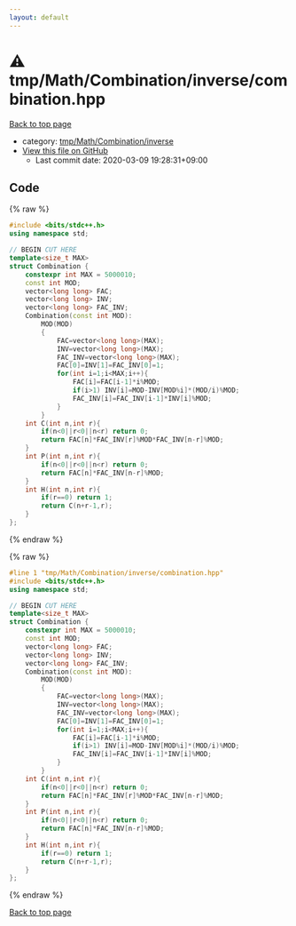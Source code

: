 ```yaml
---
layout: default
---
```


<!-- mathjax config similar to math.stackexchange -->
<script type="text/javascript" async
  src="https://cdnjs.cloudflare.com/ajax/libs/mathjax/2.7.5/MathJax.js?config=TeX-MML-AM_CHTML">
</script>
<script type="text/x-mathjax-config">
  MathJax.Hub.Config({
    TeX: { equationNumbers: { autoNumber: "AMS" }},
    tex2jax: {
      inlineMath: [ ['$','$'] ],
      processEscapes: true
    },
    "HTML-CSS": { matchFontHeight: false },
    displayAlign: "left",
    displayIndent: "2em"
  });
</script>

<script type="text/javascript" src="https://cdnjs.cloudflare.com/ajax/libs/jquery/3.4.1/jquery.min.js"></script>
<script src="https://cdn.jsdelivr.net/npm/jquery-balloon-js@1.1.2/jquery.balloon.min.js" integrity="sha256-ZEYs9VrgAeNuPvs15E39OsyOJaIkXEEt10fzxJ20+2I=" crossorigin="anonymous"></script>
<script type="text/javascript" src="../../../../../assets/js/copy-button.js"></script>
<link rel="stylesheet" href="../../../../../assets/css/copy-button.css" />


# :warning: tmp/Math/Combination/inverse/combination.hpp

<a href="../../../../../index.html">Back to top page</a>

* category: <a href="../../../../../index.html#c77cf685f67ae44b42909da57e1be54a">tmp/Math/Combination/inverse</a>
* <a href="{{ site.github.repository_url }}/blob/master/tmp/Math/Combination/inverse/combination.hpp">View this file on GitHub</a>
    - Last commit date: 2020-03-09 19:28:31+09:00




## Code

<a id="unbundled"></a>
{% raw %}
```cpp
#include <bits/stdc++.h>
using namespace std;

// BEGIN CUT HERE
template<size_t MAX>
struct Combination {
	constexpr int MAX = 5000010;
	const int MOD;
	vector<long long> FAC;
	vector<long long> INV;
	vector<long long> FAC_INV;
	Combination(const int MOD):
		MOD(MOD)
		{
			FAC=vector<long long>(MAX);
			INV=vector<long long>(MAX);
			FAC_INV=vector<long long>(MAX);
			FAC[0]=INV[1]=FAC_INV[0]=1;
			for(int i=1;i<MAX;i++){
				FAC[i]=FAC[i-1]*i%MOD;
				if(i>1) INV[i]=MOD-INV[MOD%i]*(MOD/i)%MOD;
				FAC_INV[i]=FAC_INV[i-1]*INV[i]%MOD;
			}
		}
	int C(int n,int r){
		if(n<0||r<0||n<r) return 0;
		return FAC[n]*FAC_INV[r]%MOD*FAC_INV[n-r]%MOD;
	}
	int P(int n,int r){
		if(n<0||r<0||n<r) return 0;
		return FAC[n]*FAC_INV[n-r]%MOD;
	}
	int H(int n,int r){
		if(r==0) return 1;
		return C(n+r-1,r);
	}
};

```
{% endraw %}

<a id="bundled"></a>
{% raw %}
```cpp
#line 1 "tmp/Math/Combination/inverse/combination.hpp"
#include <bits/stdc++.h>
using namespace std;

// BEGIN CUT HERE
template<size_t MAX>
struct Combination {
	constexpr int MAX = 5000010;
	const int MOD;
	vector<long long> FAC;
	vector<long long> INV;
	vector<long long> FAC_INV;
	Combination(const int MOD):
		MOD(MOD)
		{
			FAC=vector<long long>(MAX);
			INV=vector<long long>(MAX);
			FAC_INV=vector<long long>(MAX);
			FAC[0]=INV[1]=FAC_INV[0]=1;
			for(int i=1;i<MAX;i++){
				FAC[i]=FAC[i-1]*i%MOD;
				if(i>1) INV[i]=MOD-INV[MOD%i]*(MOD/i)%MOD;
				FAC_INV[i]=FAC_INV[i-1]*INV[i]%MOD;
			}
		}
	int C(int n,int r){
		if(n<0||r<0||n<r) return 0;
		return FAC[n]*FAC_INV[r]%MOD*FAC_INV[n-r]%MOD;
	}
	int P(int n,int r){
		if(n<0||r<0||n<r) return 0;
		return FAC[n]*FAC_INV[n-r]%MOD;
	}
	int H(int n,int r){
		if(r==0) return 1;
		return C(n+r-1,r);
	}
};

```
{% endraw %}

<a href="../../../../../index.html">Back to top page</a>

